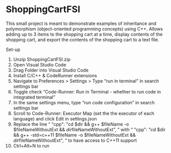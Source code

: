 # ShoppingCartFSI

This small project is meant to demonstrate examples of inheritance and polymorphism (object-oriented programming concepts) using C++.
Allows adding up to 3 items to the shopping cart at a time, display contents of the shopping cart, and export the contents of the shopping cart to a text file.

Set-up

1. Unzip ShoppingCartFSI.zip
2. Open Visual Studio Code
3. Drag Folder into Visual Studio Code
4. Install C/C++ & CodeRunner extensions
5. Navigate to Preferences > Settings > Type “run in terminal” in search settings bar
6. Toggle check “Code-Runner: Run in Terminal - whether to run code in integrated terminal”
7. In the same settings menu, type “run code configuration” in search settings bar
8. Scroll to Code-Runner: Executor Map (set the the executor of each language) and click Edit in settings.json
9. Replace the line “ "cpp": "cd $dir && g++ $fileName -o $fileNameWithoutExt && $dir$fileNameWithoutExt”, ” 
with 
“ "cpp": "cd $dir && g++ -std=c++11 $fileName -o $fileNameWithoutExt && $dir$fileNameWithoutExt", “
to have access to C++11 support
10. Ctrl+Alt+N to run
